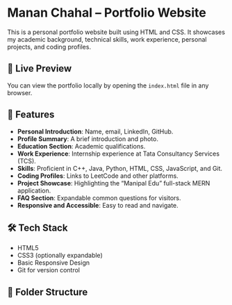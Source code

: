# Manan Chahal – Portfolio Website

This is a personal portfolio website built using HTML and CSS. It showcases my academic background, technical skills, work experience, personal projects, and coding profiles.

## 🔗 Live Preview
You can view the portfolio locally by opening the `index.html` file in any browser.

## 📌 Features

- **Personal Introduction**: Name, email, LinkedIn, GitHub.
- **Profile Summary**: A brief introduction and photo.
- **Education Section**: Academic qualifications.
- **Work Experience**: Internship experience at Tata Consultancy Services (TCS).
- **Skills**: Proficient in C++, Java, Python, HTML, CSS, JavaScript, and Git.
- **Coding Profiles**: Links to LeetCode and other platforms.
- **Project Showcase**: Highlighting the “Manipal Edu” full-stack MERN application.
- **FAQ Section**: Expandable common questions for visitors.
- **Responsive and Accessible**: Easy to read and navigate.

## 🛠️ Tech Stack

- HTML5
- CSS3 (optionally expandable)
- Basic Responsive Design
- Git for version control

## 📁 Folder Structure

